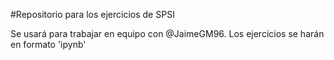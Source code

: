 #Repositorio para los ejercicios de SPSI

Se usará para trabajar en equipo con @JaimeGM96.
Los ejercicios se harán en formato 'ipynb'
